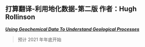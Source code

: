 <link rel="stylesheet" type="text/css" href="../../assect/css/中文.css" />

## 打算翻译-利用地化数据-第二版 作者：Hugh Rollinson

[**_Using Geochemical Data To Understand Geological Processes_**](https://doi.org/10.1017/9781108777834 "利用地化数据原文链接")

> 预计 2021 年年底开始
